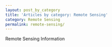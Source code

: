```yaml
---
layout: post_by_category
title: 'Articles by category: Remote Sensing'
category: Remote Sensing
permalink: remote-sensing/
---
```


Remote Sensing Information